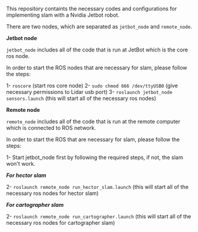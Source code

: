 This repository containts the necessary codes and configurations for implementing slam with a Nvidia Jetbot robot.

There are two nodes, which are separated as `jetbot_node` and `remote_node`.

**Jetbot node**

`jetbot_node` includes all of the code that is run at JetBot which is the core ros node.

In order to start the ROS nodes that are necessary for slam, please follow the steps:

1- `roscore` (start ros core node)
2- `sudo chmod 666 /dev/ttyUSB0` (give necessary permissions to Lidar usb port)
3- `roslaunch jetbot_node sensors.launch` (this will start all of the necessary ros nodes)

**Remote node**

`remote_node` includes all of the code that is run at the remote computer which is connected to ROS network.

In order to start the ROS that are necessary for slam, please follow the steps:

1- Start jetbot_node first by following the required steps, if not, the slam won't work.

***For hector slam***

2- `roslaunch remote_node run_hector_slam.launch` (this will start all of the necessary ros nodes for hector slam)

***For cartographer slam***

2- `roslaunch remote_node run_cartographer.launch` (this will start all of the necessary ros nodes for cartographer slam)
